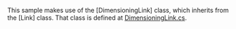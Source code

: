 This sample makes use of the [DimensioningLink] class, which inherits from the [Link] class.
That class is defined at [DimensioningLink.cs](https://github.com/NorthwoodsSoftware/GoDiagram/blob/main/Extensions/GraphObjects/DimensioningLink/DimensioningLink.cs).